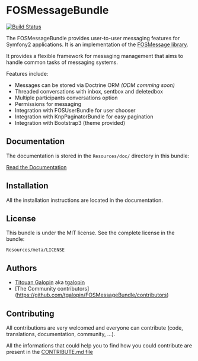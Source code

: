 FOSMessageBundle
================

[![Build Status](https://travis-ci.org/tgalopin/FOSMessageBundle.svg)](https://travis-ci.org/tgalopin/FOSMessageBundle)

The FOSMessageBundle provides user-to-user messaging features for Symfony2
applications. It is an implementation of the
[FOSMessage library](https://github.com/tgalopin/FOSMessage).

It provides a flexible framework for messaging management that aims to handle
common tasks of messaging systems.

Features include:

- Messages can be stored via Doctrine ORM *(ODM comming soon)*
- Threaded conversations with inbox, sentbox and deletedbox
- Multiple participants conversations option
- Permissions for messaging
- Integration with FOSUserBundle for user chooser
- Integration with KnpPaginatorBundle for easy pagination
- Integration with Bootstrap3 (theme provided)

Documentation
-------------

The documentation is stored in the `Resources/doc/` directory in this bundle:

[Read the Documentation](https://github.com/tgalopin/FOSMessageBundle/blob/master/Resources/doc/00-index.md)

Installation
------------

All the installation instructions are located in the documentation.

License
-------

This bundle is under the MIT license. See the complete license in the bundle:

    Resources/meta/LICENSE

Authors
-------

- [Titouan Galopin](https://github.com/tgalopin) aka [tgalopin](https://twitter.com/titouangalopin)
- [The Community contributors] (https://github.com/tgalopin/FOSMessageBundle/contributors)

Contributing
------------

All contributions are very welcomed and everyone can contribute
(code, translations, documentation, community, ...).

All the informations that could help you to find how you could contribute are present in the
[CONTRIBUTE.md file](https://github.com/tgalopin/FOSMessageBundle/blob/master/CONTRIBUTE.md)